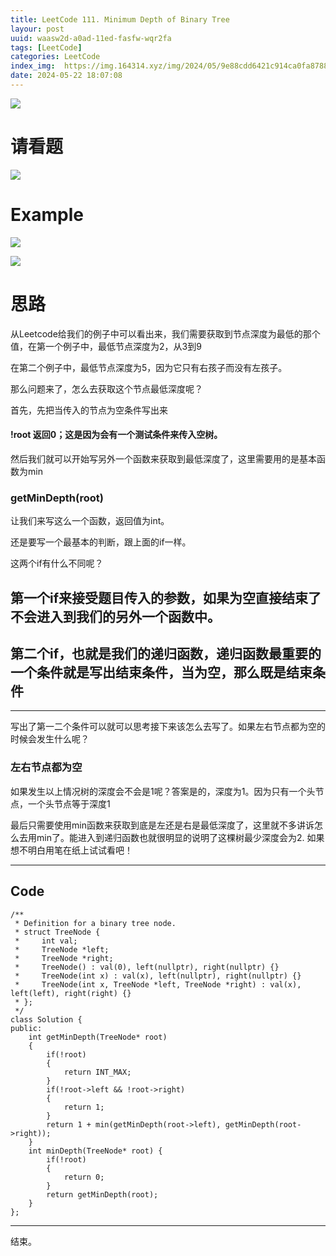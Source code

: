 ```yaml
---
title: LeetCode 111. Minimum Depth of Binary Tree
layour: post
uuid: waasw2d-a0ad-11ed-fasfw-wqr2fa
tags: [LeetCode]
categories: LeetCode
index_img:  https://img.164314.xyz/img/2024/05/9e88cdd6421c914ca0fa87888bcae2dd.png
date: 2024-05-22 18:07:08
---
```


![](https://img.164314.xyz/img/2024/05/9e88cdd6421c914ca0fa87888bcae2dd.png)


# 请看题
![](https://img.164314.xyz/img/2024/05/7aa2957822bd0a1539a345c486264357.png)
# Example

![](https://img.164314.xyz/img/2024/05/ae116e0d529232412f834d4960728dd2.png)

![](https://img.164314.xyz/img/2024/05/48a6b52327edf2bd326905a90c9a394d.png)
# 思路

从Leetcode给我们的例子中可以看出来，我们需要获取到节点深度为最低的那个值，在第一个例子中，最低节点深度为2，从3到9

在第二个例子中，最低节点深度为5，因为它只有右孩子而没有左孩子。

那么问题来了，怎么去获取这个节点最低深度呢？

首先，先把当传入的节点为空条件写出来
####  !root 返回0；这是因为会有一个测试条件来传入空树。
然后我们就可以开始写另外一个函数来获取到最低深度了，这里需要用的是基本函数为min

### getMinDepth(root)

让我们来写这么一个函数，返回值为int。

还是要写一个最基本的判断，跟上面的if一样。

这两个if有什么不同呢？

## 第一个if来接受题目传入的参数，如果为空直接结束了不会进入到我们的另外一个函数中。

## 第二个if，也就是我们的递归函数，递归函数最重要的一个条件就是写出结束条件，当为空，那么既是结束条件
---

写出了第一二个条件可以就可以思考接下来该怎么去写了。如果左右节点都为空的时候会发生什么呢？

### 左右节点都为空

如果发生以上情况树的深度会不会是1呢？答案是的，深度为1。因为只有一个头节点，一个头节点等于深度1

最后只需要使用min函数来获取到底是左还是右是最低深度了，这里就不多讲诉怎么去用min了。能进入到递归函数也就很明显的说明了这棵树最少深度会为2. 如果想不明白用笔在纸上试试看吧！
 

----

## Code

```
/**
 * Definition for a binary tree node.
 * struct TreeNode {
 *     int val;
 *     TreeNode *left;
 *     TreeNode *right;
 *     TreeNode() : val(0), left(nullptr), right(nullptr) {}
 *     TreeNode(int x) : val(x), left(nullptr), right(nullptr) {}
 *     TreeNode(int x, TreeNode *left, TreeNode *right) : val(x), left(left), right(right) {}
 * };
 */
class Solution {
public:
    int getMinDepth(TreeNode* root)
    {
        if(!root)
        {
            return INT_MAX;
        }
        if(!root->left && !root->right)
        {
            return 1;
        }
        return 1 + min(getMinDepth(root->left), getMinDepth(root->right));
    }
    int minDepth(TreeNode* root) {
        if(!root)
        {
            return 0;
        }
        return getMinDepth(root);
    }
};
```
---
结束。
